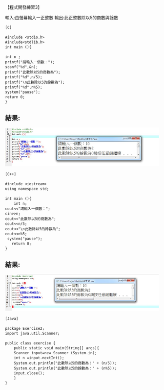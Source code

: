 【程式開發練習3】

輸入:由螢幕輸入一正整數
輸出:此正整數除以5的商數與餘數
```
[C]

#include <stdio.h>
#include<stdlib.h>
int main (){

int n ;
printf("請輸入一個數："); 
scanf("%d",&n);
printf("此數除以5的商數為");
printf("%d",n/5); 
printf("\n此數除以5的餘數為"); 
printf("%d",n%5); 
system("pause");
return 0;
}
```
## 結果:

![結果](/PIC-2/C-商數餘數.JPG "結果")

```
[C++]

#include <iostream>
using namespace std;
 
int main (){
	int n;
cout<<"請輸入一個數：";
cin>>n;
cout<<"此數除以5的商數為";
cout<<n/5;
cout<<"\n此數除以5的餘數為";
cout<<n%5;
 system("pause"); 
   return 0;
}
```
## 結果:

![結果](/PIC-2/C++商數餘數.JPG "結果")

```
[Java]

package Exercise2;
import java.util.Scanner;

public class exercise {
	public static void main(String[] args){
	Scanner input=new Scanner (System.in);
	int n =input.nextInt();
	System.out.println("此數除以5的商數為：" + (n/5));
	System.out.println("此數除以5的餘數為：" + (n%5));
	input.close();
	}
}
```
